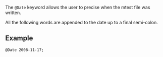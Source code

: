 The `@Date` keyword allows the user to precise when the mtest file was
written.

All the following words are appended to the date up to a final
semi-colon.

## Example

~~~~ {.cpp}
@Date 2008-11-17;
~~~~~~~~
